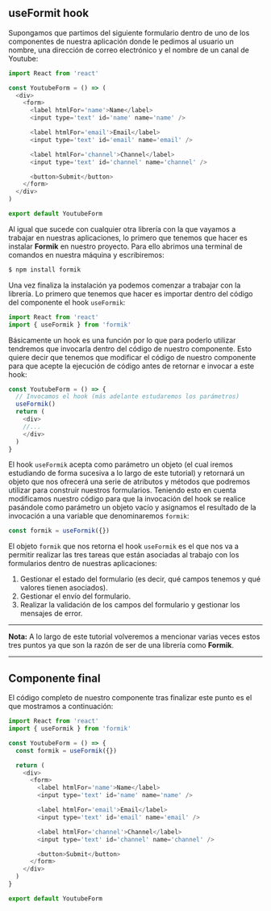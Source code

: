 ## useFormit hook

Supongamos que partimos del siguiente formulario dentro de uno de los componentes de nuestra aplicación donde le pedimos al usuario un nombre, una dirección de correo electrónico y el nombre de un canal de Youtube:

```javascript
import React from 'react'

const YoutubeForm = () => (
  <div>
    <form>
      <label htmlFor='name'>Name</label>
      <input type='text' id='name' name='name' />

      <label htmlFor='email'>Email</label>
      <input type='text' id='email' name='email' />

      <label htmlFor='channel'>Channel</label>
      <input type='text' id='channel' name='channel' />

      <button>Submit</button>
    </form>
  </div>
)

export default YoutubeForm
```

Al igual que sucede con cualquier otra librería con la que vayamos a trabajar en nuestras aplicaciones, lo primero que tenemos que hacer es instalar **Formik** en nuestro proyecto. Para ello abrimos una terminal de comandos en nuestra máquina y escribiremos:

```javascript
$ npm install formik
```

Una vez finaliza la instalación ya podemos comenzar a trabajar con la librería. Lo primero que tenemos que hacer es importar dentro del código del componente el hook `useFormik`:

```javascript
import React from 'react'
import { useFormik } from 'formik'
```

Básicamente un hook es una función por lo que para poderlo utilizar tendremos que invocarla dentro del código de nuestro componente. Esto quiere decir que tenemos que modificar el código de nuestro componente para que acepte la ejecución de código antes de retornar e invocar a este hook:

```javascript
const YoutubeForm = () => {
  // Invocamos el hook (más adelante estudaremos los parámetros)
  useFormik()
  return (
    <div>
    //...
    </div>
  )
}
```

El hook `useFormik` acepta como parámetro un objeto (el cual iremos estudiando de forma sucesiva a lo largo de este tutorial) y retornará un objeto que nos ofrecerá una serie de atributos y métodos que podremos utilizar para construir nuestros formularios. Teniendo esto en cuenta modificamos nuestro código para que la invocación del hook se realice pasándole como parámetro un objeto vacío y asignamos el resultado de la invocación a una variable que denominaremos `formik`:

```javascript
const formik = useFormik({})
```

El objeto `formik` que nos retorna el hook `useFormik` es el que nos va a permitir realizar las tres tareas que están asociadas al trabajo con los formularios dentro de nuestras aplicaciones:

1. Gestionar el estado del formulario (es decir, qué campos tenemos y qué valores tienen asociados).
2. Gestionar el envío del formulario.
3. Realizar la validación de los campos del formulario y gestionar los mensajes de error.

---
**Nota:**
A lo largo de este tutorial volveremos a mencionar varias veces estos tres puntos ya que son la razón de ser de una librería como **Formik**.

---


## Componente final

El código completo de nuestro componente tras finalizar este punto es el que mostramos a continuación:

```javascript
import React from 'react'
import { useFormik } from 'formik'

const YoutubeForm = () => {
  const formik = useFormik({})

  return (
    <div>
      <form>
        <label htmlFor='name'>Name</label>
        <input type='text' id='name' name='name' />

        <label htmlFor='email'>Email</label>
        <input type='text' id='email' name='email' />

        <label htmlFor='channel'>Channel</label>
        <input type='text' id='channel' name='channel' />

        <button>Submit</button>
      </form>
    </div>
  )
}

export default YoutubeForm
```
